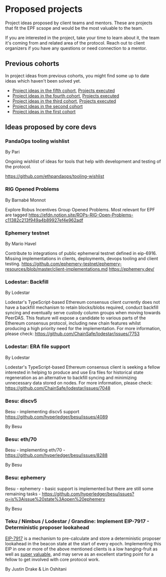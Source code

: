 # Proposed projects

Project ideas proposed by client teams and mentors. These are projects that fit the EPF scsope and would be the most valuable to the team. 

If you are interested in the project, take your time to learn about it, the team it's coming from and related area of the protocol. Reach out to client organizers if you have any questions or need connection to a mentor.

## Previous cohorts

In project ideas from previous cohorts, you might find some up to date ideas which haven't been solved yet.

- [Project ideas in the fifth cohort](https://github.com/eth-protocol-fellows/cohort-five/blob/master/projects/project-ideas.md), [Projects executed](https://github.com/eth-protocol-fellows/cohort-five/blob/master/projects/)
- [Project ideas in the fourth cohort](https://github.com/eth-protocol-fellows/cohort-four/blob/master/projects/project-ideas.md), [Projects executed](https://github.com/eth-protocol-fellows/cohort-four/blob/master/projects/)
- [Project ideas in the third cohort](https://github.com/eth-protocol-fellows/cohort-three/blob/master/projects/project-ideas.md), [Projects executed](https://github.com/eth-protocol-fellows/cohort-three/blob/master/projects/)
- [Project ideas in the second cohort](https://github.com/ethereum-cdap/cohort-zero/issues?q=is%3Aopen+is%3Aissue+label%3A%22help+wanted%22)
- [Project ideas in the first cohort](https://github.com/ethereum-cdap/cohort-one/issues?q=is%3Aissue+Project+idea)

## Ideas proposed by core devs 

### PandaOps tooling wishlist

By Pari

Ongoing wishlist of ideas for tools that help with development and testing of the protocol. 

https://github.com/ethpandaops/tooling-wishlist

### RIG Opened Problems

By Barnabé Monnot

Explore Robus Incentives Group Opened Problems. Most relevant for EPF are tagged https://efdn.notion.site/ROPs-RIG-Open-Problems-c11382c213f949a4b89927ef4e962adf

### Ephemery testnet

By Mario Havel

Contribute to integrations of public ephemeral testnet defined in eip-6916. Missing implementations in clients, deployments, devops tooling and client testing.
https://github.com/ephemery-testnet/ephemery-resources/blob/master/client-implementations.md
https://ephemery.dev/

### Lodestar: Backfill

By Lodestar

Lodestar's TypeScript-based Ethereum consensus client currently does not have a backfill mechanism to retain blocks/blobs required, conduct backfill syncing and eventually serve custody column groups when moving towards PeerDAS. This feature will expose a candidate to various parts of the Ethereum consensus protocol, including new chain features whilst producing a high priority need for the implementation. For more information, please check: https://github.com/ChainSafe/lodestar/issues/7753

### Lodestar: ERA file support

By Lodestar

Lodestar's TypeScript-based Ethereum consensus client is seeking a fellow interested in helping to produce and use Era files for historical state regeneration as an alternative to backfill syncing and minimizing unnecessary data stored on nodes. For more information, please check: https://github.com/ChainSafe/lodestar/issues/7048

### Besu: discv5

Besu - implementing discv5 support https://github.com/hyperledger/besu/issues/4089

By Besu

### Besu: eth/70

Besu - implementing eth/70 - https://github.com/hyperledger/besu/issues/8288

By Besu

### Besu: ephemery 

Besu - ephemery - basic support is implemented but there are still some remaining tasks - https://github.com/hyperledger/besu/issues?q=is%3Aissue%20state%3Aopen%20ephemery

By Besu

### Teku / Nimbus / Lodestar / Grandine: Implement EIP-7917 - Deterministic proposer lookahead  

[EIP-7917](https://eips.ethereum.org/EIPS/eip-7917) is a mechanism to pre-calculate and store a deterministic proposer lookahead in the beacon state at the start of every epoch.
Implementing this EIP in one or more of the above mentioned clients is a low hanging-fruit as well as [super valuable](https://hackmd.io/@linoscope/eip-7917-from-preconf-protocol), and may serve as an excellent starting point for a fellow to get involved with core protocol work.

By Justin Drake & Lin Oshitani
